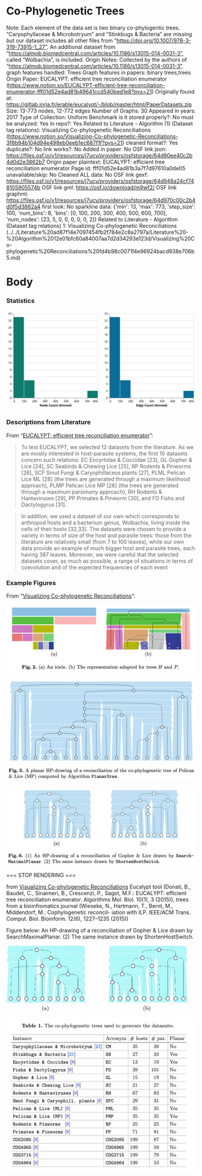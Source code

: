 # Co-Phylogenetic Trees

Note: Each element of the data set is two binary co-phylogentic trees. “Caryophyllaceae & Microbotryum” and “Stinkbugs & Bacteria” are missing but our dataset includes all other files from “https://doi.org/10.1007/978-3-319-73915-1_27”. An additional dataset from “https://almob.biomedcentral.com/articles/10.1186/s13015-014-0031-3”, called “Wolbachia”, is included.
Origin Notes: Collected by the authors of “https://almob.biomedcentral.com/articles/10.1186/s13015-014-0031-3”.
graph features handled: Trees
Graph features in papers: binary trees,trees
Origin Paper: EUCALYPT: efficient tree reconciliation enumerator (https://www.notion.so/EUCALYPT-efficient-tree-reconciliation-enumerator-fff01d52e4ad81b49641ccd540bed1e8?pvs=21)
Originally found at: https://gitlab.inria.fr/erable/eucalypt/-/blob/master/html/PaperDatasets.zip
Size: 13-773 nodes, 12-772 edges
Number of Graphs: 30
Appeared in years: 2017
Type of Collection: Uniform Benchmark
is it stored properly?: No
must be analyzed: Yes
In repo?: Yes
Related to Literature - Algorithm (1) (Dataset tag relations): Visualizing Co-phylogenetic Reconciliations (https://www.notion.so/Visualizing-Co-phylogenetic-Reconciliations-3f8b94b104d94e498eb0eeb1ec687f1f?pvs=21)
cleaned format?: Yes
duplicate?: No
link works?: No
Added in paper: No
OSF link json: https://files.osf.io/v1/resources/j7ucv/providers/osfstorage/64d90ee40c2b4d0d2e3862b7
Origin paper plaintext: EUCALYPT: efficient tree reconciliation enumerator
Page id: fff01d52e4ad81b3a7f7d97610a0de05
unavailable/skip: No
Cleaned ALL data: No
OSF link gexf: https://files.osf.io/v1/resources/j7ucv/providers/osfstorage/64d948a24cf748105905574b
OSF link gml: https://osf.io/download/m9wf2/
OSF link graphml: https://files.osf.io/v1/resources/j7ucv/providers/osfstorage/64d970c00c2b4d0f5d3862a4
first look: No
sparkline data: {'min': 13, 'max': 773, 'step_size': 100, 'num_bins': 8, 'bins': [0, 100, 200, 300, 400, 500, 600, 700], 'num_nodes': [23, 5, 0, 0, 0, 0, 0, 2]}
Related to Literature - Algorithm (Dataset tag relations) 1: Visualizing Co-phylogenetic Reconciliations (../../Literature%20ad87f14e7097454fb2f784e2c8a2797a/Literature%20-%20Algorithm%2012e01bfc60a84007aa7d2d34293e123d/Visualizing%20Co-phylogenetic%20Reconciliations%20fd4b98c0071f4e96924bacd938e706b5.md)

# Body

### Statistics

![four_in_one.svg](../../../Benchmark%20datasets%2064e0439269f9497799025562a4087ce1/Co-Phylogenetic%20Trees%202440f3927d254148abd93168c1399b43/four_in_one.svg)

### Descriptions from Literature

From “[EUCALYPT: efficient tree reconciliation enumerator](https://almob.biomedcentral.com/articles/10.1186/s13015-014-0031-3)”:

> To test EUCALYPT, we selected 12 datasets from the literature. As we are mostly interested in host-parasite systems, the first 10 datasets concern such relations: EC Encyrtidae & Coccidae [23], GL Gopher & Lice [24], SC Seabirds & Chewing Lice [25], RP Rodents & Pinworms [26], SCF Smut Fungi & Caryophillaceus plants [27], PLML Pelican Lice ML [28] (the trees are generated through a maximum likelihood approach), PLMP Pelican Lice MP [28] (the trees are generated through a maximum parsimony approach), RH Rodents & Hantaviruses [29], PP Primates & Pinworm [30], and FD Fishs and Dactylogyrus [31].
> 

> In addition, we used a dataset of our own which corresponds to arthropod hosts and a bacterium genus, Wolbachia, living inside the cells of their hosts [32,33]. The datasets were chosen to provide a variety in terms of size of the host and parasite trees: those from the literature are relatively small (from 7 to 100 leaves), while our own data provide an example of much bigger host and parasite trees, each having 387 leaves. Moreover, we were careful that the selected datasets cover, as much as possible, a range of situations in terms of coevolution and of the expected frequencies of each event
> 

### Example Figures

From “[Visualizing Co-phylogenetic Reconciliations](https://doi.org/10.1007/978-3-319-73915-1_27)”:

![Screen Shot 2023-08-15 at 10.50.19 AM.png](../../../Benchmark%20datasets%2064e0439269f9497799025562a4087ce1/Co-Phylogenetic%20Trees%202440f3927d254148abd93168c1399b43/Screen_Shot_2023-08-15_at_10.50.19_AM.png)

![Screen Shot 2023-08-15 at 10.50.09 AM.png](../../../Benchmark%20datasets%2064e0439269f9497799025562a4087ce1/Co-Phylogenetic%20Trees%202440f3927d254148abd93168c1399b43/Screen_Shot_2023-08-15_at_10.50.09_AM.png)

![Screen Shot 2023-08-15 at 10.49.57 AM.png](../../../Benchmark%20datasets%2064e0439269f9497799025562a4087ce1/Co-Phylogenetic%20Trees%202440f3927d254148abd93168c1399b43/Screen_Shot_2023-08-15_at_10.49.57_AM.png)

=== STOP RENDERING ===

from [Visualizing Co-phylogenetic Reconciliations](../../Literature%20ad87f14e7097454fb2f784e2c8a2797a/Literature%20-%20Algorithm%2012e01bfc60a84007aa7d2d34293e123d/Visualizing%20Co-phylogenetic%20Reconciliations%20fd4b98c0071f4e96924bacd938e706b5.md) 
Eucalypt tool (Donati, B., Baudet, C., Sinaimeri, B., Crescenzi, P., Sagot, M.F.: EUCALYPT:
efficient tree reconciliation enumerator. Algorithms Mol. Biol. 10(1), 3 (2015)), trees from a bioinfromatics journal (Wieseke, N., Hartmann, T., Bernt, M., Middendorf, M.: Cophylogenetic reconcil-
iation with ILP. IEEE/ACM Trans. Comput. Biol. Bioinform. 12(6), 1227–1235
(2015))

Figure below: An HP-drawing of a reconciliation of Gopher & Lice drawn by SearchMaximalPlanar. (2) The same instance drawn by ShortenHostSwitch.

![Untitled](../../../Benchmark%20datasets%2064e0439269f9497799025562a4087ce1/Co-Phylogenetic%20Trees%202440f3927d254148abd93168c1399b43/Untitled.png)

![evolu.png](../../../Benchmark%20datasets%2064e0439269f9497799025562a4087ce1/Co-Phylogenetic%20Trees%202440f3927d254148abd93168c1399b43/evolu.png)